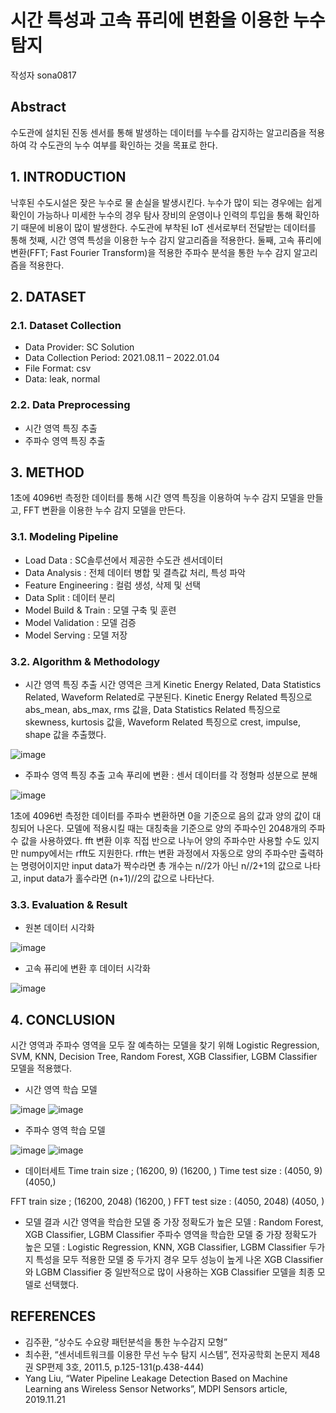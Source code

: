 # 시간 특성과 고속 퓨리에 변환을 이용한 누수탐지
작성자 sona0817

## Abstract
수도관에 설치된 진동 센서를 통해 발생하는 데이터를 누수를 감지하는 알고리즘을 적용하여 각 수도관의 누수 여부를 확인하는 것을 목표로 한다.

## 1. INTRODUCTION
낙후된 수도시설은 잦은 누수로 물 손실을 발생시킨다. 누수가 많이 되는 경우에는 쉽게 확인이 가능하나 미세한 누수의 경우 탐사 장비의 운영이나 인력의 투입을 통해 확인하기 때문에 비용이 많이 발생한다. 수도관에 부착된 IoT 센서로부터 전달받는 데이터를 통해 첫째, 시간 영역 특성을 이용한 누수 감지 알고리즘을 적용한다. 둘째, 고속 퓨리에 변환(FFT; Fast Fourier Transform)을 적용한 주파수 분석을 통한 누수 감지 알고리즘을 적용한다. 

## 2. DATASET
### 2.1. Dataset Collection
* Data Provider: SC Solution
* Data Collection Period: 2021.08.11 – 2022.01.04
* File Format: csv
* Data: leak, normal

### 2.2. Data Preprocessing
* 시간 영역 특징 추출
* 주파수 영역 특징 추출

## 3. METHOD
1초에 4096번 측정한 데이터를 통해 시간 영역 특징을 이용하여 누수 감지 모델을 만들고, FFT 변환을 이용한 누수 감지 모델을 만든다.

### 3.1. Modeling Pipeline
* Load Data : SC솔루션에서 제공한 수도관 센서데이터
* Data Analysis : 전체 데이터 병합 및 결측값 처리, 특성 파악
* Feature Engineering : 컬럼 생성, 삭제 및 선택
* Data Split : 데이터 분리
* Model Build & Train : 모델 구축 및 훈련
* Model Validation : 모델 검증
* Model Serving : 모델 저장

### 3.2. Algorithm & Methodology
* 시간 영역 특징 추출
시간 영역은 크게 Kinetic Energy Related, Data Statistics Related, Waveform Related로 구분된다. Kinetic Energy Related 특징으로 abs_mean, abs_max, rms 값을, Data Statistics Related 특징으로 skewness, kurtosis 값을, Waveform Related 특징으로 crest, impulse, shape 값을 추출했다.

![image](https://user-images.githubusercontent.com/80690009/161880244-7c195bb5-9e13-442a-92f0-5a8e3782012b.png)

* 주파수 영역 특징 추출
고속 푸리에 변환 : 센서 데이터를 각 정형파 성분으로 분해

![image](https://user-images.githubusercontent.com/80690009/161880286-5df527b1-866b-412a-bc2b-5a33820a7f65.png)

1초에 4096번 측정한 데이터를 주파수 변환하면 0을 기준으로 음의 값과 양의 값이 대칭되어 나온다. 모델에 적용시킬 때는 대칭축을 기준으로 양의 주파수인 2048개의 주파수 값을 사용하였다.
fft 변환 이후 직접 반으로 나누어 양의 주파수만 사용할 수도 있지만 numpy에서는 rfft도 지원한다. rfft는 변환 과정에서 자동으로 양의 주파수만 출력하는 명령어이지만 input data가 짝수라면 총 개수는 n//2가 아닌 n//2+1의 값으로 나타고, input data가 홀수라면 (n+1)//2의 값으로 나타난다.

### 3.3. Evaluation & Result
* 원본 데이터 시각화

![image](https://user-images.githubusercontent.com/80690009/161880330-e78831c9-ce55-4799-90bc-112cfc4eec9c.png)

* 고속 퓨리에 변환 후 데이터 시각화

![image](https://user-images.githubusercontent.com/80690009/161880351-522ef338-9904-4e5c-ab39-9a8fc585f4aa.png)

## 4. CONCLUSION
시간 영역과 주파수 영역을 모두 잘 예측하는 모델을 찾기 위해 Logistic Regression, SVM, KNN, Decision Tree, Random Forest, XGB Classifier, LGBM Classifier 모델을 적용했다.

* 시간 영역 학습 모델

![image](https://user-images.githubusercontent.com/80690009/161880394-708df523-d701-4920-aad2-72db3ffebf4a.png)
![image](https://user-images.githubusercontent.com/80690009/161880420-a0149d95-0f00-409d-bced-d0072cda11b0.png)


* 주파수 영역 학습 모델

![image](https://user-images.githubusercontent.com/80690009/161880437-176bab36-c661-40bb-b621-eb1198fe812c.png)
![image](https://user-images.githubusercontent.com/80690009/161880445-de13e132-1d87-451a-9162-7aeef9c6a8a1.png)

* 데이터세트
Time train size ; (16200, 9) (16200, )
Time test size : (4050, 9) (4050,)

FFT train size ; (16200, 2048) (16200, )
FFT test size : (4050, 2048) (4050, )

* 모델 결과
시간 영역을 학습한 모델 중 가장 정확도가 높은 모델 : Random Forest, XGB Classifier, LGBM Classifier
주파수 영역을 학습한 모델 중 가장 정확도가 높은 모델 : Logistic Regression, KNN, XGB Classifier, LGBM Classifier
두가지 특성을 모두 적용한 모델 중 두가지 경우 모두 성능이 높게 나온 XGB Classifier와 LGBM Classifier 중 일반적으로 많이 사용하는 XGB Classifier 모델을 최종 모델로 선택했다.

## REFERENCES
* 김주환, “상수도 수요량 패턴분석을 통한 누수감지 모형”
* 최수환, “센서네트워크를 이용한 무선 누수 탐지 시스템”, 전자공학회 논문지 제48권 SP편제 3호, 2011.5, p.125-131(p.438-444)
* Yang Liu, “Water Pipeline Leakage Detection Based on Machine Learning ans Wireless Sensor Networks”, MDPI Sensors article, 2019.11.21
